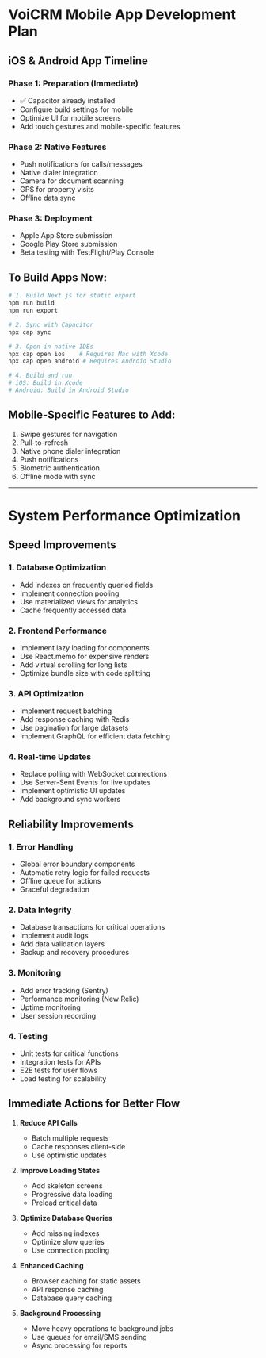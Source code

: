 # VoiCRM Mobile App Development Plan

## iOS & Android App Timeline

### Phase 1: Preparation (Immediate)
- ✅ Capacitor already installed
- Configure build settings for mobile
- Optimize UI for mobile screens
- Add touch gestures and mobile-specific features

### Phase 2: Native Features
- Push notifications for calls/messages
- Native dialer integration
- Camera for document scanning
- GPS for property visits
- Offline data sync

### Phase 3: Deployment
- Apple App Store submission
- Google Play Store submission
- Beta testing with TestFlight/Play Console

## To Build Apps Now:

```bash
# 1. Build Next.js for static export
npm run build
npm run export

# 2. Sync with Capacitor
npx cap sync

# 3. Open in native IDEs
npx cap open ios    # Requires Mac with Xcode
npx cap open android # Requires Android Studio

# 4. Build and run
# iOS: Build in Xcode
# Android: Build in Android Studio
```

## Mobile-Specific Features to Add:
1. Swipe gestures for navigation
2. Pull-to-refresh
3. Native phone dialer integration
4. Push notifications
5. Biometric authentication
6. Offline mode with sync

---

# System Performance Optimization

## Speed Improvements

### 1. Database Optimization
- Add indexes on frequently queried fields
- Implement connection pooling
- Use materialized views for analytics
- Cache frequently accessed data

### 2. Frontend Performance
- Implement lazy loading for components
- Use React.memo for expensive renders
- Add virtual scrolling for long lists
- Optimize bundle size with code splitting

### 3. API Optimization
- Implement request batching
- Add response caching with Redis
- Use pagination for large datasets
- Implement GraphQL for efficient data fetching

### 4. Real-time Updates
- Replace polling with WebSocket connections
- Use Server-Sent Events for live updates
- Implement optimistic UI updates
- Add background sync workers

## Reliability Improvements

### 1. Error Handling
- Global error boundary components
- Automatic retry logic for failed requests
- Offline queue for actions
- Graceful degradation

### 2. Data Integrity
- Database transactions for critical operations
- Implement audit logs
- Add data validation layers
- Backup and recovery procedures

### 3. Monitoring
- Add error tracking (Sentry)
- Performance monitoring (New Relic)
- Uptime monitoring
- User session recording

### 4. Testing
- Unit tests for critical functions
- Integration tests for APIs
- E2E tests for user flows
- Load testing for scalability

## Immediate Actions for Better Flow

1. **Reduce API Calls**
   - Batch multiple requests
   - Cache responses client-side
   - Use optimistic updates

2. **Improve Loading States**
   - Add skeleton screens
   - Progressive data loading
   - Preload critical data

3. **Optimize Database Queries**
   - Add missing indexes
   - Optimize slow queries
   - Use connection pooling

4. **Enhanced Caching**
   - Browser caching for static assets
   - API response caching
   - Database query caching

5. **Background Processing**
   - Move heavy operations to background jobs
   - Use queues for email/SMS sending
   - Async processing for reports